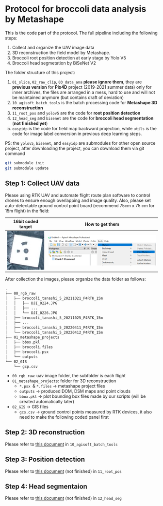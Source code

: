 # Protocol for broccoli data analysis by Metashape

This is the code part of the protocol. The full pipeline including the following steps:

1. Collect and organize the UAV image data
2. 3D reconstruction the field model by Metashape.
3. Broccoli root position detection at early stage by Yolo V5
4. Broccoli head segmetation by BiSeNet V2

The folder structure of this project:

1. `01_slice`, `02_raw_clip`, `03_data_ana` **please ignore them**, they are **previous version** for **Pix4D** project (2019-2021 summer data) only for inner archives, the files are arranged in a mess, hard to use and will not be maintained anymore (but contains draft of deviation)
2. `10_agisoft_batch_tools` is the batch processing code for **Metashape 3D reconstruction**
3. `11_root_pos` and `yolov5` are the code for **root position detection**
4. `12_head_seg` and `bisenet` are the code for **broccoli head segmentation** (**not finished yet**)
5. `easyidp` is the code for field map backward projection, while `utils` is the code for image label conversion in previous deep learning steps.

PS: the `yolov5`, `bisenet`, and `easyidp` are submodules for other open source project, after downloading the project, you can download them via git command

```bash
git submodule init
git submodule update
```

## Step 1: Collect UAV data

Please using RTK UAV and automate flight route plan software to control drones to ensure enough overlapping and image quality. Also, please set auto-detectable ground control point board (recommend 75cm x 75 cm for 15m flight) in the field:

| 16bit coded target      | How to get them                                     |
| ----------------------- | --------------------------------------------------- |
| ![image.png](assets/image-20220115140256-1el73jh.png "16bit coded target") | ![image.png](assets/image-20220120155355-33kjop8.png)|

After collection the images, please organize the data folder as follows:

```plaintxt
.
├── 00_rgb_raw
│   ├── broccoli_tanashi_5_20211021_P4RTK_15m
│   │   ├── DJI_0224.JPG
│   │   ├── ...
│   │   └── DJI_0226.JPG
│   ├── broccoli_tanashi_5_20211025_P4RTK_15m
│   ├── ...
│   ├── broccoli_tanashi_5_20220411_P4RTK_15m
│   └── broccoli_tanashi_5_20220412_P4RTK_15m
├── 01_metashape_projects
│   ├── bbox.pkl
│   ├── broccoli.files
│   ├── broccoli.psx
│   └── outputs
└── 02_GIS
    └── gcp.csv
```

* `00_rgb_raw`: uav image folder, the subfolder is each flight
* `01_metashape_projects`: folder for 3D reconstruction
  * `*.psx `& `*.files` -> metashape project files
  * `outputs` -> produced DOM, DSM maps and point clouds
  * `bbox.pkl` -> plot bounding box files made by our scripts (will be created automatically later)
* `02_GIS`  -> GIS files
  * `gcs.csv` -> ground control points measured by RTK devices, it also need to make the following coded panel first

## Step 2: 3D reconstruction

Please refer to [this document](10_agisoft_batch_tools/readme.md) in `10_agisoft_batch_tools`

## Step 3: Position detection

Please refer to [this document](11_root_pos/readme.md) (not finished) in `11_root_pos`

## Step 4: Head segmentaion

Please refer to [this document](12_head_seg/readme.md) (not finished) in `12_head_seg`
